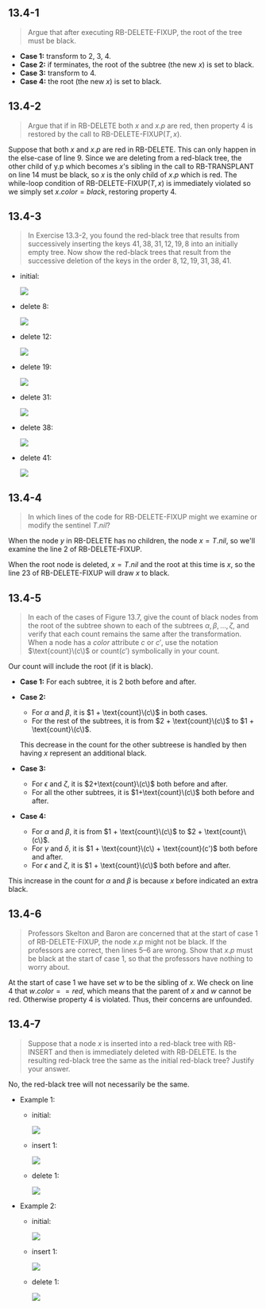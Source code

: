 ## 13.4-1

> Argue that after executing $\text{RB-DELETE-FIXUP}$, the root of the tree must be black.

- **Case 1:** transform to 2, 3, 4.
- **Case 2:** if terminates, the root of the subtree (the new $x$) is set to black.
- **Case 3:** transform to 4.
- **Case 4:** the root (the new $x$) is set to black.

## 13.4-2

> Argue that if in $\text{RB-DELETE}$ both $x$ and $x.p$ are red, then property 4 is restored by the call to $\text{RB-DELETE-FIXUP}(T, x)$.

Suppose that both $x$ and $x.p$ are red in $\text{RB-DELETE}$. This can only happen
in the else-case of line 9. Since we are deleting from a red-black tree, the other child of y.p which becomes $x$'s sibling in the call to $\text{RB-TRANSPLANT}$ on line 14 must be black, so $x$ is the only child of $x.p$ which is red. The while-loop condition of $\text{RB-DELETE-FIXUP}(T, x)$ is immediately violated so we simply set $x.color = black$, restoring property 4.

## 13.4-3

> In Exercise 13.3-2, you found the red-black tree that results from successively inserting the keys $41, 38, 31, 12, 19, 8$ into an initially empty tree. Now show the red-black trees that result from the successive deletion of the keys in the order $8, 12, 19, 31, 38, 41$.

- initial:

    ![](https://github.com/hendraanggrian/CLRS-Minimal/raw/assets/img/13.4-3-1.png)

- delete $8$:

    ![](https://github.com/hendraanggrian/CLRS-Minimal/raw/assets/img/13.4-3-2.png)

- delete $12$:

    ![](https://github.com/hendraanggrian/CLRS-Minimal/raw/assets/img/13.4-3-3.png)

- delete $19$:

    ![](https://github.com/hendraanggrian/CLRS-Minimal/raw/assets/img/13.4-3-4.png)

- delete $31$:

    ![](https://github.com/hendraanggrian/CLRS-Minimal/raw/assets/img/13.4-3-5.png)

- delete $38$:

    ![](https://github.com/hendraanggrian/CLRS-Minimal/raw/assets/img/13.4-3-6.png)

- delete $41$:

    ![](https://github.com/hendraanggrian/CLRS-Minimal/raw/assets/img/13.4-3-7.png)

## 13.4-4

> In which lines of the code for $\text{RB-DELETE-FIXUP}$ might we examine or modify the sentinel $T.nil$?

When the node $y$ in $\text{RB-DELETE}$ has no children, the node $x = T.nil$, so we'll examine the line 2 of $\text{RB-DELETE-FIXUP}$.

When the root node is deleted, $x = T.nil$ and the root at this time is $x$, so the line 23 of $\text{RB-DELETE-FIXUP}$ will draw $x$ to black.

## 13.4-5

> In each of the cases of Figure 13.7, give the count of black nodes from the root of the subtree shown to each of the subtrees $\alpha, \beta, \ldots, \zeta$, and verify that each count remains the same after the transformation. When a node has a $color$ attribute $c$ or $c'$, use the notation $\text{count}\(c\)$ or $\text{count}(c')$ symbolically in your count.

Our count will include the root (if it is black).

- **Case 1:** For each subtree, it is $2$ both before and after.

- **Case 2:**

    - For $\alpha$ and $\beta$, it is $1 + \text{count}\(c\)$ in both cases.
    - For the rest of the subtrees, it is from $2 + \text{count}\(c\)$ to $1 + \text{count}\(c\)$.

    This decrease in the count for the other subtreese is handled by then having $x$ represent an additional black.

- **Case 3:**

    - For $\epsilon$ and $\zeta$, it is $2+\text{count}\(c\)$ both before and after.
    - For all the other subtrees, it is $1+\text{count}\(c\)$ both before and after.

- **Case 4:**

    - For $\alpha$ and $\beta$, it is from $1 + \text{count}\(c\)$ to $2 + \text{count}\(c\)$.
    - For $\gamma$ and $\delta$, it is $1 + \text{count}\(c\) + \text{count}(c')$ both before and after.
    - For $\epsilon$ and $\zeta$, it is $1 + \text{count}\(c\)$ both before and after.

This increase in the count for $\alpha$ and $\beta$ is because $x$ before indicated an extra black.

## 13.4-6

> Professors Skelton and Baron are concerned that at the start of case 1 of $\text{RB-DELETE-FIXUP}$, the node $x.p$ might not be black. If the professors are correct, then lines 5–6 are wrong. Show that $x.p$ must be black at the start of case 1, so that the professors have nothing to worry about.

At the start of case 1 we have set $w$ to be the sibling of $x$. We check on line 4 that $w.color == red$, which means that the parent of $x$ and $w$ cannot be red. Otherwise property 4 is violated. Thus, their concerns are unfounded.

## 13.4-7

> Suppose that a node $x$ is inserted into a red-black tree with $\text{RB-INSERT}$ and then is immediately deleted with $\text{RB-DELETE}$. Is the resulting red-black tree the same as the initial red-black tree? Justify your answer.

No, the red-black tree will not necessarily be the same.

- Example 1:

    - initial:

        ![](https://github.com/hendraanggrian/CLRS-Minimal/raw/assets/img/13.4-7-1.png)

    - insert $1$:

        ![](https://github.com/hendraanggrian/CLRS-Minimal/raw/assets/img/13.4-7-2.png)

    - delete $1$:

        ![](https://github.com/hendraanggrian/CLRS-Minimal/raw/assets/img/13.4-7-3.png)

- Example 2:

    - initial:

        ![](https://github.com/hendraanggrian/CLRS-Minimal/raw/assets/img/13.4-7-4.png)

    - insert $1$:

        ![](https://github.com/hendraanggrian/CLRS-Minimal/raw/assets/img/13.4-7-5.png)

    - delete $1$:

        ![](https://github.com/hendraanggrian/CLRS-Minimal/raw/assets/img/13.4-7-6.png)
